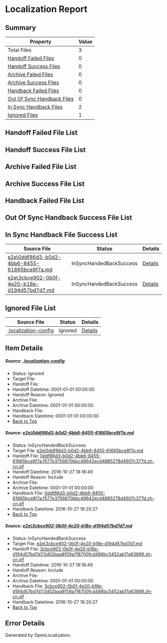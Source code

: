 # <a name='report-top'></a> Localization Report

## Summary
 Property | Value 
 -------- | ----- 
 Total Files | 3
[ Handoff Failed Files ](#handoff-failed-list)| 0
[ Handoff Success Files ](#handoff-success-list)| 0
[ Archive Failed Files ](#archive-failed-list)| 0
[ Archive Success Files ](#archive-success-list)| 0
[ Handback Failed Files ](#handback-failed-list)| 0
[ Out Of Sync Handback Files ](#outofsync-handback-success-list)| 0
[ In Sync Handback Files ](#insync-handback-success-list)| 2
[ Ignored Files ](#ignored-list)| 1

## <a name='handoff-failed-list'></a> Handoff Failed File List

## <a name='handoff-success-list'></a> Handoff Success File List

## <a name='archive-failed-list'></a> Archive Failed File List

## <a name='archive-success-list'></a> Archive Success File List

## <a name='handback-failed-list'></a> Handback Failed File List

## <a name='outofsync-handback-success-list'></a> Out Of Sync Handback Success File List

## <a name='insync-handback-success-list'></a> In Sync Handback File Success List
 Source File | Status | Details 
 ----------- | ------ | ------- 
 [e2e\0ddf86d3-b0d2-4bb6-8455-61665bce8f7a.md](https://github.com/OpenLocalizationTestOrg/ol-test0/blob/d88ae13916c81d7047cdb246e31d9101ed46cfe8/e2e/0ddf86d3-b0d2-4bb6-8455-61665bce8f7a.md) | InSyncHandedBackSuccess | [Details](#939430a40cae5bf1a0e5d762e05b0aa87065c1341)
 [e2e\3cbce902-0b0f-4e20-b18e-d194d57bd7d7.md](https://github.com/OpenLocalizationTestOrg/ol-test0/blob/d88ae13916c81d7047cdb246e31d9101ed46cfe8/e2e/3cbce902-0b0f-4e20-b18e-d194d57bd7d7.md) | InSyncHandedBackSuccess | [Details](#5da9498ee89b9086320d31405b95482165fc3a0d2)

## <a name='ignored-list'></a> Ignored File List
 Source File | Status | Details 
 ----------- | ------ | ------- 
 [.localization-config](https://github.com/OpenLocalizationTestOrg/ol-test0/blob/d88ae13916c81d7047cdb246e31d9101ed46cfe8/.localization-config) | Ignored | [Details](#c268a05ecaa7ec85942ed632c29928ee5bd6da8d0)

## Item Details
##### <a name='c268a05ecaa7ec85942ed632c29928ee5bd6da8d0'></a> Source: [.localization-config](https://github.com/OpenLocalizationTestOrg/ol-test0/blob/d88ae13916c81d7047cdb246e31d9101ed46cfe8/.localization-config)
* Status: Ignored
* Target File: 
* Handoff File: 
* Handoff Datetime: 0001-01-01 00:00:00
* Handoff Reason: Ignored
* Archive File: 
* Archive Datetime: 0001-01-01 00:00:00
* Handback File: 
* Handback Datetime: 0001-01-01 00:00:00
* [Back to Top](#report-top)

##### <a name='939430a40cae5bf1a0e5d762e05b0aa87065c1341'></a> Source: [e2e\0ddf86d3-b0d2-4bb6-8455-61665bce8f7a.md](https://github.com/OpenLocalizationTestOrg/ol-test0/blob/d88ae13916c81d7047cdb246e31d9101ed46cfe8/e2e/0ddf86d3-b0d2-4bb6-8455-61665bce8f7a.md)
* Status: InSyncHandedBackSuccess
* Target File: [e2e\0ddf86d3-b0d2-4bb6-8455-61665bce8f7a.md](https://github.com/OpenLocalizationTestOrg/ol-test0-zhcn/blob/bc471235291efd54ca4e01381e705f8f26ef649d/e2e/0ddf86d3-b0d2-4bb6-8455-61665bce8f7a.md)
* Handoff File: [0ddf86d3-b0d2-4bb6-8455-61665bce8f7a.f577e3756670bbc49642ecd4885278d4907c377d.zh-cn.xlf](https://github.com/OpenLocalizationTestOrg/ol-test0-handoff/blob/f13330af553b99d8702f4ca43f61ee8505bb7e49/ol-handoff/OpenLocalizationTestOrg/ol-test0-zhcn/shujia/ht/0ddf86d3-b0d2-4bb6-8455-61665bce8f7a.f577e3756670bbc49642ecd4885278d4907c377d.zh-cn.xlf)
* Handoff Datetime: 2016-10-27 18:18:49
* Handoff Reason: Include
* Archive File: 
* Archive Datetime: 0001-01-01 00:00:00
* Handback File: [0ddf86d3-b0d2-4bb6-8455-61665bce8f7a.f577e3756670bbc49642ecd4885278d4907c377d.zh-cn.xlf](https://github.com/OpenLocalizationTestOrg/ol-test0-handback/blob/e1ce311339f9cd08c9e48f4e50ac82435248882c/ol-handback/OpenLocalizationTestOrg/ol-test0-zhcn/shujia/ht/0ddf86d3-b0d2-4bb6-8455-61665bce8f7a.f577e3756670bbc49642ecd4885278d4907c377d.zh-cn.xlf)
* Handback Datetime: 2016-10-27 18:20:27
* [Back to Top](#report-top)

##### <a name='5da9498ee89b9086320d31405b95482165fc3a0d2'></a> Source: [e2e\3cbce902-0b0f-4e20-b18e-d194d57bd7d7.md](https://github.com/OpenLocalizationTestOrg/ol-test0/blob/d88ae13916c81d7047cdb246e31d9101ed46cfe8/e2e/3cbce902-0b0f-4e20-b18e-d194d57bd7d7.md)
* Status: InSyncHandedBackSuccess
* Target File: [e2e\3cbce902-0b0f-4e20-b18e-d194d57bd7d7.md](https://github.com/OpenLocalizationTestOrg/ol-test0-zhcn/blob/bc471235291efd54ca4e01381e705f8f26ef649d/e2e/3cbce902-0b0f-4e20-b18e-d194d57bd7d7.md)
* Handoff File: [3cbce902-0b0f-4e20-b18e-d194d57bd7d7.0d02baa8f59a7f8700fcd486bc5452ab17a63899.zh-cn.xlf](https://github.com/OpenLocalizationTestOrg/ol-test0-handoff/blob/f13330af553b99d8702f4ca43f61ee8505bb7e49/ol-handoff/OpenLocalizationTestOrg/ol-test0-zhcn/shujia/ht/3cbce902-0b0f-4e20-b18e-d194d57bd7d7.0d02baa8f59a7f8700fcd486bc5452ab17a63899.zh-cn.xlf)
* Handoff Datetime: 2016-10-27 18:18:49
* Handoff Reason: Include
* Archive File: 
* Archive Datetime: 0001-01-01 00:00:00
* Handback File: [3cbce902-0b0f-4e20-b18e-d194d57bd7d7.0d02baa8f59a7f8700fcd486bc5452ab17a63899.zh-cn.xlf](https://github.com/OpenLocalizationTestOrg/ol-test0-handback/blob/e1ce311339f9cd08c9e48f4e50ac82435248882c/ol-handback/OpenLocalizationTestOrg/ol-test0-zhcn/shujia/ht/3cbce902-0b0f-4e20-b18e-d194d57bd7d7.0d02baa8f59a7f8700fcd486bc5452ab17a63899.zh-cn.xlf)
* Handback Datetime: 2016-10-27 18:20:27
* [Back to Top](#report-top)


## Error Details

Generated by OpenLocalization.
